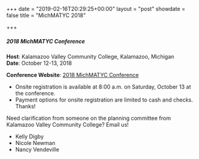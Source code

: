 +++
date = "2019-02-16T20:29:25+00:00"
layout = "post"
showdate = false
title = "MichMATYC 2018"

+++
##### 2018 MichMATYC Conference

**Host**: Kalamazoo Valley Community College, Kalamazoo, Michigan<br/>
**Date**: October 12-13, 2018

**Conference Website**: [2018 MichMATYC Conference](https://sites.google.com/view/michmatyc2018/home)

* Onsite registration is available at 8:00 a.m. on Saturday, October 13 at the conference.
* Payment options for onsite registration are limited to cash and checks. Thanks!

Need clarification from someone on the planning committee from Kalamazoo Valley Community College? Email us!

* Kelly Digby
* Nicole Newman
* Nancy Vendeville
